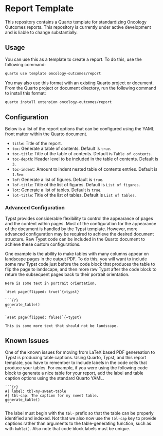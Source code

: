 # Report Template

This repository contains a Quarto template for standardizing Oncology Outcomes reports. This repository is currently under active development and is liable to change substantially.

## Usage

You can use this as a template to create a report. To do this, use the following command:

```sh
quarto use template oncology-outcomes/report
```

You may also use this format with an existing Quarto project or document. From the Quarto project or document directory, run the following command to install this format:

```sh
quarto install extension oncology-outcomes/report
```

## Configuration

Below is a list of the report options that can be configured using the YAML front matter within the Quarto document.

- `title`: Title of the report.
- `toc`: Generate a table of contents. Default is `true`.
- `toc-title`: Title of the table of contents. Default is `Table of contents`.
- `toc-depth`: Header level to be included in the table of contents. Default is `3`.
- `toc-indent`: Amount to indent nested table of contents entries. Default is `1.5em`
- `lof`: Generate a list of figures. Default is `true`.
- `lof-title`: Title of the list of figures. Default is `List of figures`.
- `lot`: Generate a list of tables. Default is `true`.
- `lot-title`: Title of the list of tables. Default is `List of tables`.

### Advanced Configuration

Typst provides considerable flexibility to control the appearance of pages and the content within pages. Most of the configuration for the appearance of the document is handled by the Typst template. However, more advanced configuration may be required to achieve the desired document structure. Raw Typst code can be included in the Quarto document to achieve these custom configurations.

One example is the ability to make tables with many columns appear on landscape pages in the output PDF. To do this, you will want to include some raw Typst code just before the code block that produces the table to flip the page to landscape, and then more raw Typst after the code block to return the subsequent pages back to their portrait orientation.

````
Here is some text in portrait orientation.

`#set page(flipped: true)`{=typst}

```{r}
generate_table()
```

`#set page(flipped: false)`{=typst}

This is some more text that should not be landscape.
````

## Known Issues

One of the known issues for moving from LaTeX based PDF genereation to Typst is producing table captions. Using Quarto, Typst, and this report template, you have to remember to include labels in the code cells that produce your tables. For example, if you were using the following code block to generate a nice table for your report, add the label and table caption options using the standard Quarto YAML.

````
```{r}
#| label: tbl-my-sweet-table
#| tbl-cap: The caption for my sweet table.
generate_table()
```
````

The label must begin with the `tbl-` prefix so that the table can be properly identified and indexed. Not that we also now use the `tbl-cap` key to provide captions rather than arguments to the table-generating function, such as with `kable()`. Also note that code block labels must be unique.
